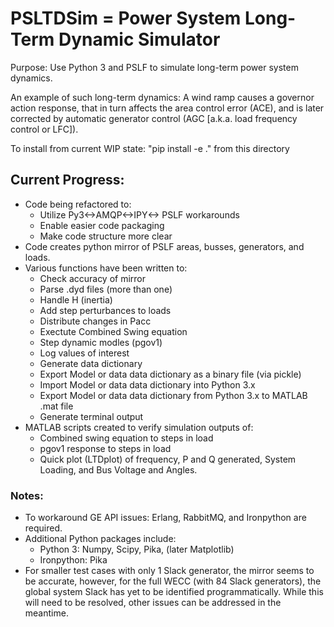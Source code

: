 # PSLTDSim = Power System Long-Term Dynamic Simulator
Purpose:  Use Python 3 and PSLF to simulate long-term power system dynamics.

An example of such long-term dynamics:  A wind ramp causes a governor action response, that in turn affects the area control error (ACE), and is later corrected by automatic generator control (AGC [a.k.a. load frequency control or LFC]). 

To install from current WIP state: "pip install -e ." from this directory

## Current Progress:
* Code being refactored to:
    * Utilize Py3<->AMQP<->IPY<-> PSLF workarounds
    * Enable easier code packaging
    * Make code structure more clear
* Code creates python mirror of PSLF areas, busses, generators, and loads.
* Various functions have been written to:
  * Check accuracy of mirror
  * Parse .dyd files (more than one)
  * Handle H (inertia)
  * Add step perturbances to loads
  * Distribute changes in Pacc
  * Exectute Combined Swing equation
  * Step dynamic modles (pgov1)
  * Log values of interest
  * Generate data dictionary
  * Export Model or data data dictionary as a binary file (via pickle)
  * Import Model or data data dictionary into Python 3.x
  * Export Model or data data dictionary from Python 3.x to MATLAB .mat file
  * Generate terminal output
* MATLAB scripts created to verify simulation outputs of:
  * Combined swing equation to steps in load
  * pgov1 response to steps in load
  * Quick plot (LTDplot) of frequency, P and Q generated, System Loading, and Bus Voltage and Angles.
### Notes:
* To workaround GE API issues: Erlang, RabbitMQ, and Ironpython are required.
* Additional Python packages include:
    * Python 3: Numpy, Scipy, Pika, (later Matplotlib)
    * Ironpython: Pika
* For smaller test cases with only 1 Slack generator, the mirror seems to be 
accurate, however, for the full WECC (with 84 Slack generators), the global
system Slack has yet to be identified programmatically. 
While this will need to be resolved, other issues can be addressed in the meantime.

